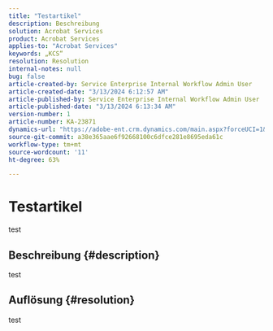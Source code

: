 ```yaml
---
title: "Testartikel"
description: Beschreibung
solution: Acrobat Services
product: Acrobat Services
applies-to: "Acrobat Services"
keywords: „KCS“
resolution: Resolution
internal-notes: null
bug: false
article-created-by: Service Enterprise Internal Workflow Admin User
article-created-date: "3/13/2024 6:12:57 AM"
article-published-by: Service Enterprise Internal Workflow Admin User
article-published-date: "3/13/2024 6:13:34 AM"
version-number: 1
article-number: KA-23871
dynamics-url: "https://adobe-ent.crm.dynamics.com/main.aspx?forceUCI=1&pagetype=entityrecord&etn=knowledgearticle&id=b96930b7-00e1-ee11-904d-6045bd0063aa"
source-git-commit: a38e365aae6f92668100c6dfce281e8695eda61c
workflow-type: tm+mt
source-wordcount: '11'
ht-degree: 63%

---
```


# Testartikel


test

## Beschreibung {#description}

test

## Auflösung {#resolution}


test
